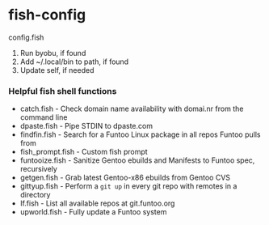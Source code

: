 fish-config
==============

config.fish
1) Run byobu, if found
2) Add ~/.local/bin to path, if found
3) Update self, if needed

### Helpful fish shell functions

* catch.fish - Check domain name availability with domai.nr from the command line
* dpaste.fish - Pipe STDIN to dpaste.com
* findfin.fish - Search for a Funtoo Linux package in all repos Funtoo pulls from
* fish_prompt.fish - Custom fish prompt
* funtooize.fish - Sanitize Gentoo ebuilds and Manifests to Funtoo spec, recursively
* getgen.fish - Grab latest Gentoo-x86 ebuilds from Gentoo CVS
* gittyup.fish - Perform a `git up` in every git repo with remotes in a directory
* lf.fish - List all available repos at git.funtoo.org
* upworld.fish - Fully update a Funtoo system
